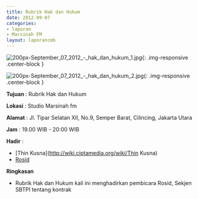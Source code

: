 ```yaml
---
title: Rubrik Hak dan Hukum 
date: 2012-09-07
categories:
- laporan
- Marsinah FM
layout: laporancmb
---
```



![200px-September_07_2012_-_hak_dan_hukum_1.jpg](/uploads/200px-September_07_2012_-_hak_dan_hukum_1.jpg){: .img-responsive .center-block }

![200px-September_07_2012_-_hak_dan_hukum_2.jpg](/uploads/200px-September_07_2012_-_hak_dan_hukum_2.jpg){: .img-responsive .center-block }



**Tujuan** : Rubrik Hak dan Hukum 

**Lokasi** : Studio Marsinah fm 

**Alamat** : Jl. Tipar Selatan XII, No.9, Semper Barat, Cilincing, Jakarta Utara 

**Jam** : 19.00 WIB - 20:00 WIB 

**Hadir** :
* [Thin Kusna](http://wiki.ciptamedia.org/wiki/Thin Kusna)
* [Rosid](http://wiki.ciptamedia.org/wiki/Rosid)

**Ringkasan**  
* Rubrik Hak dan Hukum kali ini menghadirkan pembicara Rosid, Sekjen SBTPI tentang kontrak 
